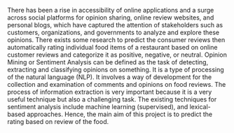 There has been a rise in accessibility of online applications and a surge across social platforms for
opinion sharing, online review websites, and personal blogs, which have captured the attention of 
stakeholders such as customers, organizations, and governments to analyze and explore these opinions. 
There exists some research to predict the consumer reviews then automatically rating individual food 
items of a restaurant based on online customer reviews and categorize it as positive, negative, or 
neutral. Opinion Mining or Sentiment Analysis can be defined as the task of detecting, extracting and 
classifying opinions on something. It is a type of processing of the natural language (NLP). It
involves a way of development for the collection and examination of comments and opinions on food 
reviews. The process of information extraction is very important because it is a very useful technique 
but also a challenging task. The existing techniques for sentiment analysis include machine learning 
(supervised), and lexical-based approaches. Hence, the main aim of this project is to predict the rating based on review of the food.
